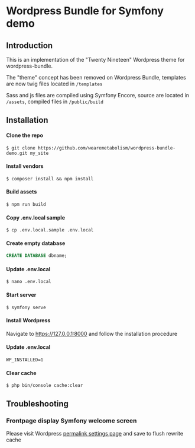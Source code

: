 # Wordpress Bundle for Symfony demo

## Introduction

This is an implementation of the "Twenty Nineteen" Wordpress theme for wordpress-bundle.

The "theme" concept has been removed on Wordpress Bundle, templates are now twig files located in `/templates`

Sass and js files are compiled using Symfony Encore, source are located in `/assets`, compiled files in `/public/build`

## Installation

#### Clone the repo

```shell
$ git clone https://github.com/wearemetabolism/wordpress-bundle-demo.git my_site
```

#### Install vendors

```shell
$ composer install && npm install
```

#### Build assets

```shell
$ npm run build
```

#### Copy .env.local sample

```shell
$ cp .env.local.sample .env.local
```

#### Create empty database

```sql
CREATE DATABASE dbname;
```

#### Update .env.local

```shell
$ nano .env.local
```

#### Start server

```shell
$ symfony serve
```

#### Install Wordpress

Navigate to https://127.0.0.1:8000 and follow the installation procedure

#### Update .env.local

```dotenv
WP_INSTALLED=1
```

#### Clear cache

```shell
$ php bin/console cache:clear
```

## Troubleshooting

### Frontpage display Symfony welcome screen

Please visit Wordpress [permalink settings page](https://127.0.0.1:8000/edition/wp-admin/options-permalink.php) and save to flush rewrite cache